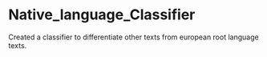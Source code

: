 # Native_language_Classifier
Created a classifier to differentiate other texts from european root language texts.
